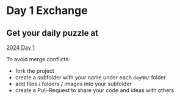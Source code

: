 # Day 1 Exchange

## Get your daily puzzle at

[2024 Day 1](https://adventofcode.com/2024/day/1)

To avoid merge conflicts:

* fork the project
* create a subfolder with your name under each `dayNN/` folder
* add files / folders / images into your subfolder
* create a Pull-Request to share your code and ideas with others

